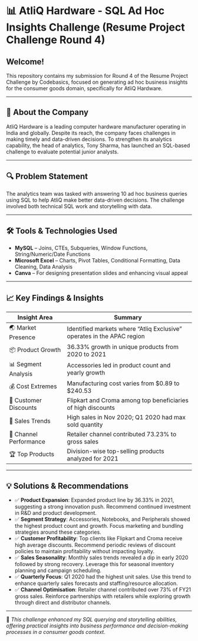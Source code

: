 # 📊 AtliQ Hardware - SQL Ad Hoc Insights Challenge (Resume Project Challenge Round 4)

## Welcome!
This repository contains my submission for Round 4 of the Resume Project Challenge by Codebasics, focused on generating ad hoc business insights for the consumer goods domain, specifically for AtliQ Hardware.

---

## 🏢 About the Company
AtliQ Hardware is a leading computer hardware manufacturer operating in India and globally. Despite its reach, the company faces challenges in making timely and data-driven decisions. To strengthen its analytics capability, the head of analytics, Tony Sharma, has launched an SQL-based challenge to evaluate potential junior analysts.

---

## 🔍 Problem Statement
The analytics team was tasked with answering 10 ad hoc business queries using SQL to help AtliQ make better data-driven decisions. The challenge involved both technical SQL work and storytelling with data.

---

## 🛠️ Tools & Technologies Used

- **MySQL** – Joins, CTEs, Subqueries, Window Functions, String/Numeric/Date Functions  
- **Microsoft Excel** – Charts, Pivot Tables, Conditional Formatting, Data Cleaning, Data Analysis  
- **Canva** – For designing presentation slides and enhancing visual appeal  

---

## 📈 Key Findings & Insights

| Insight Area         | Summary                                                                 |
|----------------------|-------------------------------------------------------------------------|
| 🌏 Market Presence   | Identified markets where “Atliq Exclusive” operates in the APAC region  |
| 📦 Product Growth    | 36.33% growth in unique products from 2020 to 2021                      |
| 📊 Segment Analysis  | Accessories led in product count and yearly growth                      |
| 💰 Cost Extremes     | Manufacturing cost varies from $0.89 to $240.53                         |
| 🎁 Customer Discounts| Flipkart and Croma among top beneficiaries of high discounts            |
| 📅 Sales Trends      | High sales in Nov 2020; Q1 2020 had max sold quantity                   |
| 🛒 Channel Performance | Retailer channel contributed 73.23% to gross sales                    |
| 🏆 Top Products      | Division-wise top-selling products analyzed for 2021                    |

---

## 💡 Solutions & Recommendations

- ✅ **Product Expansion**: Expanded product line by 36.33% in 2021, suggesting a strong innovation push. Recommend continued investment in R&D and product development.
- ✅ **Segment Strategy**: Accessories, Notebooks, and Peripherals showed the highest product count and growth. Focus marketing and bundling strategies around these categories.
- ✅ **Customer Profitability**: Top clients like Flipkart and Croma receive high average discounts. Recommend periodic reviews of discount policies to maintain profitability without impacting loyalty.
- ✅ **Sales Seasonality**: Monthly sales trends revealed a dip in early 2020 followed by strong recovery. Leverage this for seasonal inventory planning and campaign scheduling.
- ✅ **Quarterly Focus**: Q1 2020 had the highest unit sales. Use this trend to enhance quarterly sales forecasts and staffing/resource allocation.
- ✅ **Channel Optimisation**: Retailer channel contributed over 73% of FY21 gross sales. Reinforce partnerships with retailers while exploring growth through direct and distributor channels.

---

🧠 *This challenge enhanced my SQL querying and storytelling abilities, offering practical insights into business performance and decision-making processes in a consumer goods context.*
